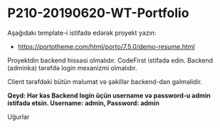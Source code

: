 # P210-20190620-WT-Portfolio

Aşağıdakı template-i istifadə edərək proyekt yazın:

- https://portotheme.com/html/porto/7.5.0/demo-resume.html

Proyektdin backend hissəsi olmalıdır. CodeFirst istifadə edin.
Backend (adminka) tərəfdə login mexanizmi olmalıdır.

Client tərəfdəki bütün məlumat və şəkillər backend-dən gəlməlidir.

**Qeyd: Hər kəs Backend login üçün username və password-u admin istifadə etsin. Username: admin, Password: admin**

Uğurlar